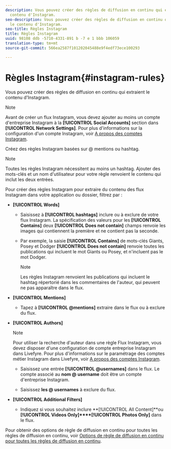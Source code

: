 ```yaml
---
description: Vous pouvez créer des règles de diffusion en continu qui extraient le
  contenu d'Instagram.
seo-description: Vous pouvez créer des règles de diffusion en continu qui extraient
  le contenu d'Instagram.
seo-title: Règles Instagram
title: Règles Instagram
uuid: 98108 ddb -5710-4331-891 b -7 e 1 bbb 106059
translation-type: tm+mt
source-git-commit: 566ea2587f101202045488e9f4edf73ece100293

---
```



# Règles Instagram{#instagram-rules}

Vous pouvez créer des règles de diffusion en continu qui extraient le contenu d'Instagram.

>[!NOTE]
>
>Avant de créer un flux Instagram, vous devez ajouter au moins un compte d'entreprise Instagram à la **[!UICONTROL Social Accounts]** section dans **[!UICONTROL Network Settings]**. Pour plus d'informations sur la configuration d'un compte Instagram, voir [A propos des comptes Instagram](../c-users-creating-accounts-with-studio-access/t-configure-social-accout-instagram/c-about-instagram-accounts.md#c_about_instagram_accounts).

Créez des règles Instagram basées sur @ mentions ou hashtag.

>[!NOTE]
>
>Toutes les règles Instagram nécessitent au moins un hashtag. Ajouter des mots-clés et un nom d'utilisateur pour votre règle renvoient le contenu qui inclut les deux entrées.

Pour créer des règles Instagram pour extraire du contenu des flux Instagram dans votre application ou dossier, filtrez par :

* **[!UICONTROL Words]**

   * Saisissez à **[!UICONTROL hashtags]** inclure ou à exclure de votre flux Instagram. La spécification des valeurs pour les **[!UICONTROL Contains]** deux **[!UICONTROL Does not contain]** champs renvoie les images qui contiennent la première et ne contient pas la seconde.

   * Par exemple, la saisie **[!UICONTROL Contains]** de mots-clés Giants, Posey et Dodger **[!UICONTROL Does not contain]** renvoie toutes les publications qui incluent le mot Giants ou Posey, et n'incluent pas le mot Dodger.

      >[!NOTE]
      >
      >Les règles Instagram renvoient les publications qui incluent le hashtag répertorié dans les commentaires de l'auteur, qui peuvent ne pas apparaître dans le flux.

* **[!UICONTROL Mentions]**

   * Tapez à **[!UICONTROL @mentions]** extraire dans le flux ou à exclure du flux.

* **[!UICONTROL Authors]**

   >[!NOTE]
   >
   >Pour utiliser la recherche d'auteur dans une règle Flux Instagram, vous devez disposer d'une configuration de compte entreprise Instagram dans Livefyre. Pour plus d'informations sur le paramétrage des comptes métier Instagram dans Livefyre, voir [A propos des comptes Instagram](../c-users-creating-accounts-with-studio-access/t-configure-social-accout-instagram/c-about-instagram-accounts.md#c_about_instagram_accounts).

   * Saisissez une entrée **[!UICONTROL @usernames]** dans le flux. Le compte associé au **nom @ username** doit être un compte d'entreprise Instagram.

   * Saisissez **les @ usernames** à exclure du flux.

* **[!UICONTROL Additional Filters]**

   * Indiquez si vous souhaitez inclure **[!UICONTROL All Content]**ou **[!UICONTROL Videos Only]****[!UICONTROL Photos Only]** dans le flux.

Pour obtenir des options de règle de diffusion en continu pour toutes les règles de diffusion en continu, voir [Options de règle de diffusion en continu pour toutes les règles de diffusion en continu](../c-streams/c-stream-rule-options-for-all-stream-rules.md#c_stream_rule_options_for_all_stream_rules).
